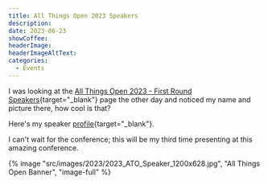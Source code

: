```yaml
---
title: All Things Open 2023 Speakers
description: 
date: 2023-06-23
showCoffee: 
headerImage: 
headerImageAltText: 
categories:
  - Events
---
```


I was looking at the [All Things Open 2023 - First Round Speakers](https://2023.allthingsopen.org/round-1-speakers/){target="_blank"} page the other day and noticed my name and picture there, how cool is that?

Here's my speaker [profile](https://2023.allthingsopen.org/speakers/john-wargo/){target="_blank"}.  

I can't wait for the conference; this will be my third time presenting at this amazing conference.

{% image "src/images/2023/2023_ATO_Speaker_1200x628.jpg", "All Things Open Banner", "image-full" %}